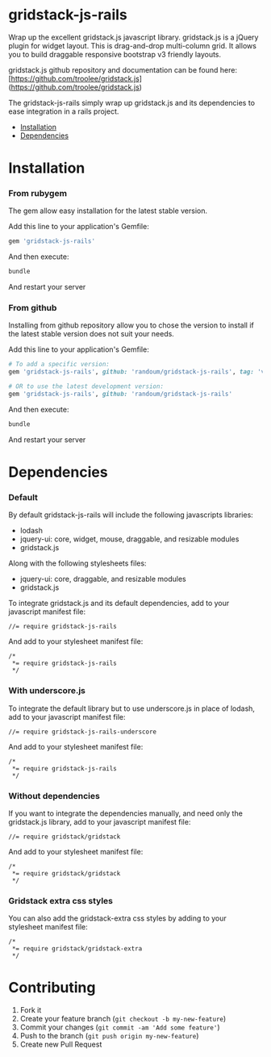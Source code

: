 # gridstack-js-rails

Wrap up the excellent gridstack.js javascript library. gridstack.js is a jQuery plugin for widget layout.
This is drag-and-drop multi-column grid. It allows you to build draggable responsive bootstrap v3 friendly layouts.

gridstack.js github repository and documentation can be found here: [https://github.com/troolee/gridstack.js] (https://github.com/troolee/gridstack.js)

The gridstack-js-rails simply wrap up gridstack.js and its dependencies to ease integration in a rails project.

- [Installation](#installation)
- [Dependencies](#dependencies)

# Installation

### From rubygem

The gem allow easy installation for the latest stable version.

Add this line to your application's Gemfile:

```ruby
gem 'gridstack-js-rails'
```

And then execute:

```bash
bundle
```

And restart your server

### From github

Installing from github repository allow you to chose the version to install if the latest stable version does not suit your needs.

Add this line to your application's Gemfile:

```ruby
# To add a specific version:
gem 'gridstack-js-rails', github: 'randoum/gridstack-js-rails', tag: 'v0.2.3'

# OR to use the latest development version:
gem 'gridstack-js-rails', github: 'randoum/gridstack-js-rails'
```

And then execute:

```bash
bundle
```

And restart your server

# Dependencies

### Default

By default gridstack-js-rails will include the following javascripts libraries:

- lodash
- jquery-ui: core, widget, mouse, draggable, and resizable modules
- gridstack.js

Along with the following stylesheets files:

- jquery-ui: core, draggable, and resizable modules
- gridstack.js

To integrate gridstack.js and its default dependencies, add to your javascript manifest file:

```
//= require gridstack-js-rails
```

And add to your stylesheet manifest file:

```
/*
 *= require gridstack-js-rails
 */
```

### With underscore.js

To integrate the default library but to use underscore.js in place of lodash, add to your javascript manifest file:

```
//= require gridstack-js-rails-underscore
```

And add to your stylesheet manifest file:

```
/*
 *= require gridstack-js-rails
 */
```

### Without dependencies

If you want to integrate the dependencies manually, and need only the gridstack.js library, add to your javascript manifest file:

```
//= require gridstack/gridstack
```

And add to your stylesheet manifest file:

```
/*
 *= require gridstack/gridstack
 */
```

### Gridstack extra css styles

You can also add the gridstack-extra css styles by adding to your stylesheet manifest file:

```
/*
 *= require gridstack/gridstack-extra
 */
```

# Contributing

1. Fork it
2. Create your feature branch (`git checkout -b my-new-feature`)
3. Commit your changes (`git commit -am 'Add some feature'`)
4. Push to the branch (`git push origin my-new-feature`)
5. Create new Pull Request
